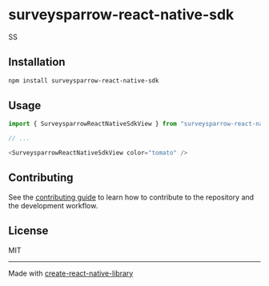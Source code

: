 # surveysparrow-react-native-sdk

SS

## Installation

```sh
npm install surveysparrow-react-native-sdk
```

## Usage

```js
import { SurveysparrowReactNativeSdkView } from "surveysparrow-react-native-sdk";

// ...

<SurveysparrowReactNativeSdkView color="tomato" />
```

## Contributing

See the [contributing guide](CONTRIBUTING.md) to learn how to contribute to the repository and the development workflow.

## License

MIT

---

Made with [create-react-native-library](https://github.com/callstack/react-native-builder-bob)
